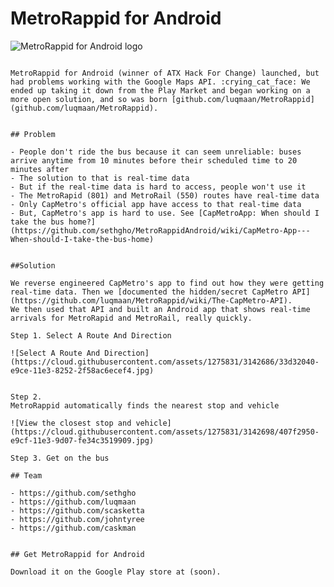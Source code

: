 # MetroRappid for Android

![MetroRappid for Android logo](https://cloud.githubusercontent.com/assets/1275831/3210441/0128e4a2-eec1-11e3-8622-fc947f7c305c.png)

~~~On the Google Play store by the end of the week.~~~ Abandoned in favor of [MetroRappid.com](http://metrorappid.com). Source at [github.com/luqmaan/MetroRappid](github.com/luqmaan/MetroRappid)

MetroRappid for Android (winner of ATX Hack For Change) launched, but had problems working with the Google Maps API. :crying_cat_face: We ended up taking it down from the Play Market and began working on a more open solution, and so was born [github.com/luqmaan/MetroRappid](github.com/luqmaan/MetroRappid).


## Problem

- People don't ride the bus because it can seem unreliable: buses arrive anytime from 10 minutes before their scheduled time to 20 minutes after
- The solution to that is real-time data
- But if the real-time data is hard to access, people won't use it
- The MetroRapid (801) and MetroRail (550) routes have real-time data
- Only CapMetro's official app have access to that real-time data
- But, CapMetro's app is hard to use. See [CapMetroApp: When should I take the bus home?](https://github.com/sethgho/MetroRappidAndroid/wiki/CapMetro-App---When-should-I-take-the-bus-home)


##Solution

We reverse engineered CapMetro's app to find out how they were getting real-time data. Then we [documented the hidden/secret CapMetro API](https://github.com/luqmaan/MetroRappid/wiki/The-CapMetro-API).
We then used that API and built an Android app that shows real-time arrivals for MetroRapid and MetroRail, really quickly.

Step 1. Select A Route And Direction

![Select A Route And Direction](https://cloud.githubusercontent.com/assets/1275831/3142686/33d32040-e9ce-11e3-8252-2f58ac6ecef4.jpg)


Step 2. 
MetroRappid automatically finds the nearest stop and vehicle

![View the closest stop and vehicle](https://cloud.githubusercontent.com/assets/1275831/3142698/407f2950-e9cf-11e3-9d07-fe34c3519909.jpg)

Step 3. Get on the bus

## Team

- https://github.com/sethgho
- https://github.com/luqmaan
- https://github.com/scasketta
- https://github.com/johntyree
- https://github.com/caskman


## Get MetroRappid for Android

Download it on the Google Play store at (soon).
